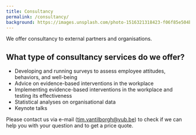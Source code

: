```yaml
---
title: Consultancy
permalink: /consultancy/
background: https://images.unsplash.com/photo-1516321318423-f06f85e504b3?ixid=MnwxMjA3fDB8MHxwaG90by1wYWdlfHx8fGVufDB8fHx8&ixlib=rb-1.2.1&auto=format&fit=crop&w=1050&q=80
---
```


We offer consultancy to external partners and organisations. 

## What type of consultancy services do we offer?

- Developing and running surveys to assess employee attitudes, behaviors, and well-being
- Advice on evidence-based interventions in the workplace
- Implementing evidence-based interventions in the workplace and testing its effectiveness
- Statistical analyses on organisational data
- Keynote talks

Please contact us via e-mail (tim.vantilborgh@vub.be) to check if we can help you with your question and to get a price quote.